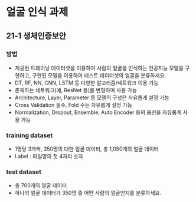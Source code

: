 # 얼굴 인식 과제

## 21-1 생체인증보안

### 방법

- 제공된 트레이닝 데이터셋을 이용하여 사람의 얼굴을 인식하는 인공지능 모델을 구현하고, 구현된 모델을 이용하여 테스트 데이터셋의 얼굴을 분류하세요.
- DT, RF, NN, CNN, LSTM 등 다양한 알고리즘/네트워크 이용 가능
- 존재하는 네트워크(예, ResNet 등)를 변형하여 사용 가능
- Architecture, Layer, Parameter 등 모델의 구성은 자유롭게 설정 가능
- Cross Validation 필수, Fold 수는 자유롭게 설정 가능
- Normalization, Dropout, Ensemble, Auto Encoder 등의 옵션을 자유롭게 사용 가능

### training dataset

- 1명당 3개씩, 350명의 대한 얼굴 데이터, 총 1,050개의 얼굴 데이터
- Label : 파일명의 첫 4자리 숫자

### test dataset

- 총 700개의 얼굴 데이터
- 하나의 얼굴 데이터가 350명 중 어떤 사람의 얼굴인지를 분류하세요.

